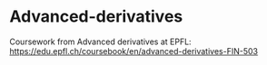 # Advanced-derivatives
Coursework from Advanced derivatives at EPFL: https://edu.epfl.ch/coursebook/en/advanced-derivatives-FIN-503
